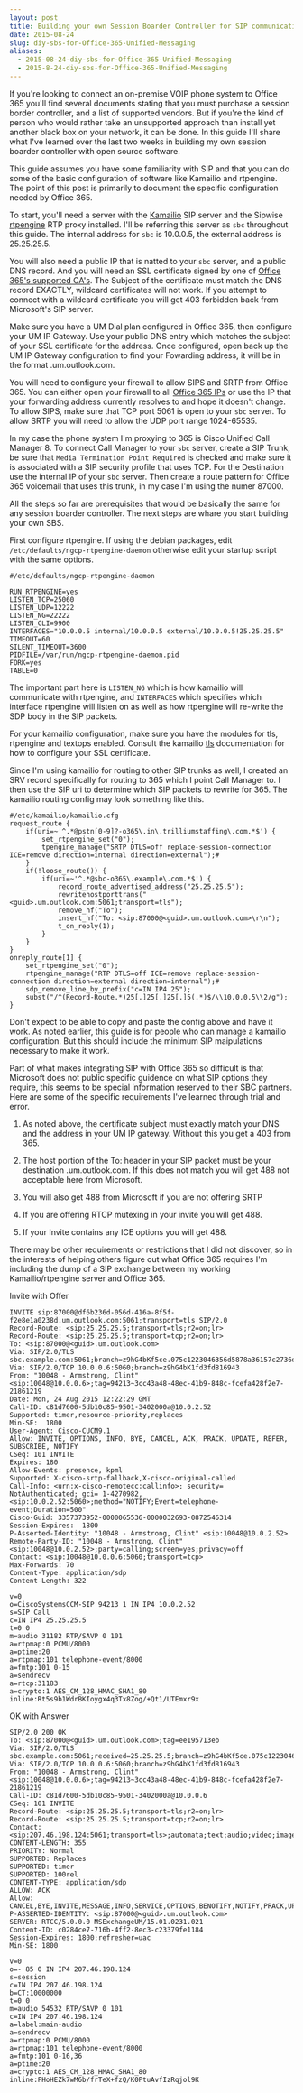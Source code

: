 ```yaml
---
layout: post
title: Building your own Session Boarder Controller for SIP communication with Office 365.
date: 2015-08-24
slug: diy-sbs-for-Office-365-Unified-Messaging
aliases:
  - 2015-08-24-diy-sbs-for-Office-365-Unified-Messaging
  - 2015-8-24-diy-sbs-for-Office-365-Unified-Messaging
---
```


If you're looking to connect an on-premise VOIP phone system to Office 365 you'll find several documents stating that you must purchase a session border controller, and a list of supported vendors. But if you're the kind of person who would rather take an unsupported approach than install yet another black box on your network, it can be done. In this guide I'll share what I've learned over the last two weeks in building my own session boarder controller with open source software.

This guide assumes you have some familiarity with SIP and that you can do some of the basic configuration of software like Kamailio and rtpengine. The point of this post is primarily to document the specific configuration needed by Office 365.

To start, you'll need a server with the [Kamailio](http://www.kamailio.org) SIP server and the Sipwise [rtpengine](https://github.com/sipwise/rtpengine) RTP proxy installed. I'll be referring this server as `sbc` throughout this guide. The internal address for `sbc` is 10.0.0.5, the external address is 25.25.25.5.

You will also need a public IP that is natted to your `sbc` server, and a public DNS record. And you will need an SSL certificate signed by one of [Office 365's supported CA's](https://support.microsoft.com/en-us/kb/929395). The Subject of the certificate must match the DNS record EXACTLY, wildcard certificates will not work. If you attempt to connect with a wildcard certificate you will get 403 forbidden back from Microsoft's SIP server.

Make sure you have a UM Dial plan configured in Office 365, then configure your UM IP Gateway. Use your public DNS entry which matches the subject of your SSL certificate for the address. Once configured, open back up the UM IP Gateway configuration to find your Fowarding address, it will be in the format <guid>.um.outlook.com.

You will need to configure your firewall to allow SIPS and SRTP from Office 365. You can either open your firewall to all [Office 365 IPs](https://support.office.com/en-us/article/Office-365-URLs-and-IP-address-ranges-8548a211-3fe7-47cb-abb1-355ea5aa88a2?ui=en-US&rs=en-US&ad=US) or use the IP that your forwarding address currently resolves to and hope it doesn't change. To allow SIPS, make sure that TCP port 5061 is open to your `sbc` server. To allow SRTP you will need to allow the UDP port range 1024-65535.

In my case the phone system I'm proxying to 365 is Cisco Unified Call Manager 8. To connect Call Manager to your `sbc` server, create a SIP Trunk, be sure that `Media Termination Point Required` is checked and make sure it is associated with a SIP security profile that uses TCP. For the Destination use the internal IP of your `sbc` server. Then create a route pattern for Office 365 voicemail that uses this trunk, in my case I'm using the numer 87000.

All the steps so far are prerequisites that would be basically the same for any session boarder controller. The next steps are whare you start building your own SBS.

First configure rtpengine. If using the debian packages, edit `/etc/defaults/ngcp-rtpengine-daemon` otherwise edit your startup script with the same options.

```
#/etc/defaults/ngcp-rtpengine-daemon

RUN_RTPENGINE=yes
LISTEN_TCP=25060
LISTEN_UDP=12222
LISTEN_NG=22222
LISTEN_CLI=9900
INTERFACES="10.0.0.5 internal/10.0.0.5 external/10.0.0.5!25.25.25.5"
TIMEOUT=60
SILENT_TIMEOUT=3600
PIDFILE=/var/run/ngcp-rtpengine-daemon.pid
FORK=yes
TABLE=0
```

The important part here is `LISTEN_NG` which is how kamailio will communicate with rtpengine, and `INTERFACES` which specifies which interface rtpengine will listen on as well as how rtpengine will re-write the SDP body in the SIP packets.

For your kamailio configuration, make sure you have the modules for tls, rtpengine and textops enabled. Consult the kamailio [tls](http://kamailio.org/docs/modules/3.4.x/modules/tls.html) documentation for how to configure your SSL certificate.

Since I'm using kamailio for routing to other SIP trunks as well, I created an SRV record specifically for routing to 365 which I point Call Manager to. I then use the SIP uri to determine which SIP packets to rewrite for 365. The kamailio routing config may look something like this.

```
#/etc/kamailio/kamailio.cfg
request_route {
    if(uri=~'^.*@pstn[0-9]?-o365\.in\.trilliumstaffing\.com.*$') {
        set_rtpengine_set("0");
        tpengine_manage("SRTP DTLS=off replace-session-connection ICE=remove direction=internal direction=external");#
    }
    if(!loose_route()) {
        if(uri=~'^.*@sbc-o365\.example\.com.*$') {
            record_route_advertised_address("25.25.25.5");
            rewritehostporttrans("<guid>.um.outlook.com:5061;transport=tls");
            remove_hf("To");
            insert_hf("To: <sip:87000@<guid>.um.outlook.com>\r\n");
            t_on_reply(1);
        }
    }
}
onreply_route[1] {
    set_rtpengine_set("0");
    rtpengine_manage("RTP DTLS=off ICE=remove replace-session-connection direction=external direction=internal");#
    sdp_remove_line_by_prefix("c=IN IP4 25");
    subst("/^(Record-Route.*)25[.]25[.]25[.]5(.*)$/\\10.0.0.5\\2/g");
}
```

Don't expect to be able to copy and paste the config above and have it work. As noted earlier, this guide is for people who can manage a kamailio configuration. But this should include the minimum SIP maipulations necessary to make it work.

Part of what makes integrating SIP with Office 365 so difficult is that Microsoft does not public specific guidence on what SIP options they require, this seems to be special information reserved to their SBC partners. Here are some of the specific requirements I've learned through trial and error.

1. As noted above, the certificate subject must exactly match your DNS and the address in your UM IP gateway. Without this you get a 403 from 365.

2. The host portion of the To: header in your SIP packet must be your destination <guid>.um.outlook.com. If this does not match you will get 488 not acceptable here from Microsoft.

3. You will also get 488 from Microsoft if you are not offering SRTP

4. If you are offering RTCP mutexing in your invite you will get 488.

5. If your Invite contains any ICE options you will get 488.

There may be other requirements or restrictions that I did not discover, so in the interests of helping others figure out what Office 365 requires I'm including the dump of a SIP exchange between my working Kamailio/rtpengine server and Office 365.


Invite with Offer

```
INVITE sip:87000@df6b236d-056d-416a-8f5f-f2e8e1a0238d.um.outlook.com:5061;transport=tls SIP/2.0
Record-Route: <sip:25.25.25.5;transport=tls;r2=on;lr>
Record-Route: <sip:25.25.25.5;transport=tcp;r2=on;lr>
To: <sip:87000@<guid>.um.outlook.com>
Via: SIP/2.0/TLS sbc.example.com:5061;branch=z9hG4bKf5ce.075c1223046356d5878a36157c2736d5.0;i=c
Via: SIP/2.0/TCP 10.0.0.6:5060;branch=z9hG4bK1fd3fd816943
From: "10048 - Armstrong, Clint" <sip:10048@10.0.0.6>;tag=94213~3cc43a48-48ec-41b9-848c-fcefa428f2e7-21861219
Date: Mon, 24 Aug 2015 12:22:29 GMT
Call-ID: c81d7600-5db10c85-9501-3402000a@10.0.2.52
Supported: timer,resource-priority,replaces
Min-SE:  1800
User-Agent: Cisco-CUCM9.1
Allow: INVITE, OPTIONS, INFO, BYE, CANCEL, ACK, PRACK, UPDATE, REFER, SUBSCRIBE, NOTIFY
CSeq: 101 INVITE
Expires: 180
Allow-Events: presence, kpml
Supported: X-cisco-srtp-fallback,X-cisco-original-called
Call-Info: <urn:x-cisco-remotecc:callinfo>; security= NotAuthenticated; gci= 1-4270982, <sip:10.0.2.52:5060>;method="NOTIFY;Event=telephone-event;Duration=500"
Cisco-Guid: 3357373952-0000065536-0000032693-0872546314
Session-Expires:  1800
P-Asserted-Identity: "10048 - Armstrong, Clint" <sip:10048@10.0.2.52>
Remote-Party-ID: "10048 - Armstrong, Clint" <sip:10048@10.0.2.52>;party=calling;screen=yes;privacy=off
Contact: <sip:10048@10.0.0.6:5060;transport=tcp>
Max-Forwards: 70
Content-Type: application/sdp
Content-Length: 322

v=0
o=CiscoSystemsCCM-SIP 94213 1 IN IP4 10.0.2.52
s=SIP Call
c=IN IP4 25.25.25.5
t=0 0
m=audio 31182 RTP/SAVP 0 101
a=rtpmap:0 PCMU/8000
a=ptime:20
a=rtpmap:101 telephone-event/8000
a=fmtp:101 0-15
a=sendrecv
a=rtcp:31183
a=crypto:1 AES_CM_128_HMAC_SHA1_80 inline:Rt5s9b1WdrBKIoygx4q3Tx8Zog/+Qt1/UTEmxr9x
```

OK with Answer

```
SIP/2.0 200 OK
To: <sip:87000@<guid>.um.outlook.com>;tag=ee195713eb
Via: SIP/2.0/TLS sbc.example.com:5061;received=25.25.25.5;branch=z9hG4bKf5ce.075c1223046356d5878a36157c2736d5.0;i=c
Via: SIP/2.0/TCP 10.0.0.6:5060;branch=z9hG4bK1fd3fd816943
From: "10048 - Armstrong, Clint" <sip:10048@10.0.0.6>;tag=94213~3cc43a48-48ec-41b9-848c-fcefa428f2e7-21861219
Call-ID: c81d7600-5db10c85-9501-3402000a@10.0.0.6
CSeq: 101 INVITE
Record-Route: <sip:25.25.25.5;transport=tls;r2=on;lr>
Record-Route: <sip:25.25.25.5;transport=tcp;r2=on;lr>
Contact: <sip:207.46.198.124:5061;transport=tls>;automata;text;audio;video;image
CONTENT-LENGTH: 355
PRIORITY: Normal
SUPPORTED: Replaces
SUPPORTED: timer
SUPPORTED: 100rel
CONTENT-TYPE: application/sdp
ALLOW: ACK
Allow: CANCEL,BYE,INVITE,MESSAGE,INFO,SERVICE,OPTIONS,BENOTIFY,NOTIFY,PRACK,UPDATE
P-ASSERTED-IDENTITY: <sip:87000@<guid>.um.outlook.com>
SERVER: RTCC/5.0.0.0 MSExchangeUM/15.01.0231.021
Content-ID: c0284ce7-716b-4ff2-8ec3-c23379fe1184
Session-Expires: 1800;refresher=uac
Min-SE: 1800

v=0
o=- 85 0 IN IP4 207.46.198.124
s=session
c=IN IP4 207.46.198.124
b=CT:10000000
t=0 0
m=audio 54532 RTP/SAVP 0 101
c=IN IP4 207.46.198.124
a=label:main-audio
a=sendrecv
a=rtpmap:0 PCMU/8000
a=rtpmap:101 telephone-event/8000
a=fmtp:101 0-16,36
a=ptime:20
a=crypto:1 AES_CM_128_HMAC_SHA1_80 inline:FHoHEZk7wM6b/frTeX+fzQ/K0PtuAvfIzRqjol9K
```
